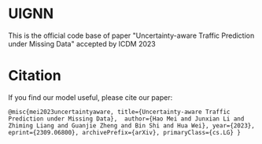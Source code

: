 # UIGNN
This is the official code base of paper "Uncertainty-aware Traffic Prediction under Missing Data" accepted by ICDM 2023

# Citation
If you find our model useful, please cite our paper:

`
@misc{mei2023uncertaintyaware,
      title={Uncertainty-aware Traffic Prediction under Missing Data}, 
      author={Hao Mei and Junxian Li and Zhiming Liang and Guanjie Zheng and Bin Shi and Hua Wei},
      year={2023},
      eprint={2309.06800},
      archivePrefix={arXiv},
      primaryClass={cs.LG}
}
`
